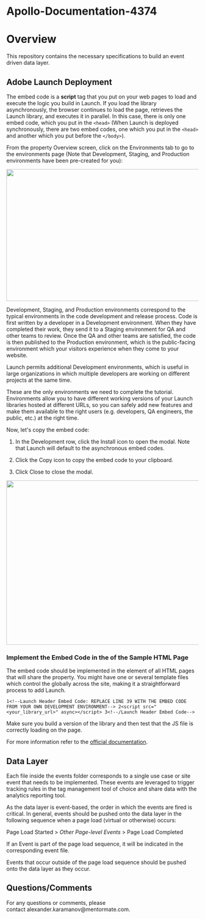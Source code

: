 # Apollo-Documentation-4374

<h1 id="overview"><strong>Overview</strong></h1>
<p>This repository contains the necessary specifications to build an event driven data layer.</p>
<h2 id="adobe-launch-deployment">Adobe Launch Deployment</h2>
<p>The embed code is a <strong>script</strong> tag that you put on your web pages to load and execute the logic you build in Launch. If you load the library asynchronously, the browser continues to load the page, retrieves the Launch library, and executes it in parallel. In this case, there is only one embed code, which you put in the <code>&lt;head&gt;</code> (When Launch is deployed synchronously, there are two embed codes, one which you put in the <code>&lt;head&gt;</code> and another which you put before the <code>&lt;/body&gt;</code>).</p>
<p>From the property Overview screen, click on the Environments tab to go to the environments page (Note that Development, Staging, and Production environments have been pre-created for you):</p>
<div class="rich-media-item mediaSingleView-content-wrap image-center sc-ePZHVD kLKZTy sc-bEjcJn jjvZSm" data-layout="center" data-node-type="mediaSingle"><div class="sc-bGbJRg kUjBNf"><div class="new-file-experience-wrapper sc-eeMjtc czMCpw" data-testid="media-card-view"><div class="media-file-card-view sc-bhizqx jGLuht" data-testid="media-file-card-view" data-test-media-name="https://apollo-help-images.s3.amazonaws.com/launch_embed_1.png" data-test-status="complete"><img class="sc-drKuOJ eHwasM" draggable="false" src="https://apollo-help-images.s3.amazonaws.com/launch_embed_1.png" alt="" width="746" height="345" data-testid="media-image"></div></div></div></div>
<p>Development, Staging, and Production environments correspond to the typical environments in the code development and release process. Code is first written by a developer in a Development environment. When they have completed their work, they send it to a Staging environment for QA and other teams to review. Once the QA and other teams are satisfied, the code is then published to the Production environment, which is the public-facing environment which your visitors experience when they come to your website.</p>
<p>Launch permits additional Development environments, which is useful in large organizations in which multiple developers are working on different projects at the same time.</p>
<p>These are the only environments we need to complete the tutorial. Environments allow you to have different working versions of your Launch libraries hosted at different URLs, so you can safely add new features and make them available to the right users (e.g. developers, QA engineers, the public, etc.) at the right time.</p>
<p>Now, let's copy the embed code:</p>
<ol>
<li><p>In the Development row, click the Install icon to open the modal. Note that Launch will default to the asynchronous embed codes.</p></li>
<li><p>Click the Copy icon to copy the embed code to your clipboard.</p></li>
<li><p>Click Close to close the modal.</p></li>
</ol>
<!-- -->
<!-- -->
<div class="rich-media-item mediaSingleView-content-wrap image-center sc-ePZHVD kLKZTy sc-bEjcJn jjvZSm" data-layout="center" data-node-type="mediaSingle"><div class="sc-bGbJRg jSORbV"><div class="new-file-experience-wrapper sc-eeMjtc TbWkh" data-testid="media-card-view"><div class="media-file-card-view sc-bhizqx jGLuht" data-testid="media-file-card-view" data-test-media-name="https://apollo-help-images.s3.amazonaws.com/launch_embed_2.png" data-test-status="complete"><img class="sc-drKuOJ eHwasM" draggable="false" src="https://apollo-help-images.s3.amazonaws.com/launch_embed_2.png" alt="" width="743" height="430" data-testid="media-image"></div></div></div></div>
<h3 id="implement-the-embed-code-in-the-of-the-sample-html-page">Implement the Embed Code in the of the Sample HTML Page</h3>
<p>The embed code should be implemented in the element of all HTML pages that will share the property. You might have one or several template files which control the globally across the site, making it a straightforward process to add Launch.</p>
<div class="code-block sc-cMjzQU dEWtyV"><span class="prismjs css-1xfvm4v" data-code-lang="" data-ds--code--code-block=""><code><span class="comment linenumber react-syntax-highlighter-line-number">1</span><span class="">&lt;!--Launch Header Embed Code: REPLACE LINE 39 WITH THE EMBED CODE FROM YOUR OWN DEVELOPMENT ENVIRONMENT--&gt; </span><span class="comment linenumber react-syntax-highlighter-line-number">2</span>&lt;script src="&lt;your_library_url&gt;" async&gt;&lt;/script&gt; <span class="comment linenumber react-syntax-highlighter-line-number">3</span>&lt;!--/Launch Header Embed Code--&gt; </code></span></div>
<p>Make sure you build a version of the library and then test that the JS file is correctly loading on the page.</p>
<p>For more information refer to the&nbsp;<a target="_blank" href="https://docs.adobe.com/content/help/en/core-services-learn/implementing-in-websites-with-launch/configure-launch/launch.html" title="https://docs.adobe.com/content/help/en/core-services-learn/implementing-in-websites-with-launch/configure-launch/launch.html">official documentation</a>.</p>
<h2 id="data-layer">Data Layer</h2>
<p>Each file inside the events folder corresponds to a single use case or site event that needs to be implemented. These events are leveraged to trigger tracking rules in the tag management tool of choice and share data with the analytics reporting tool.</p>
<p>As the data layer is event-based, the order in which the events are fired is critical. In general, events should be pushed onto the data layer in the following sequence when a page load (virtual or otherwise) occurs:</p>
<p>Page Load Started &gt; <em>Other Page-level Events</em> &gt; Page Load Completed</p>
<p>If an Event is part of the page load sequence, it will be indicated in the corresponding event file.</p>
<p>Events that occur outside of the page load sequence should be pushed onto the data layer as they occur.</p>
<h2 id="questionscomments">Questions/Comments</h2>
<p>For any questions or comments, please contact&nbsp;alexander.karamanov@mentormate.com.</p>
